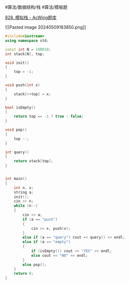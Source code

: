 #算法/数据结构/栈 #算法/模板题 

[828. 模拟栈 - AcWing题库](https://www.acwing.com/problem/content/830/)

![[Pasted image 20240509183850.png]]



```cpp
#include<iostream>
using namespace std;

const int N = 100010;
int stack[N], top;

void init()
{
    top = -1;
}

void push(int x)
{
    stack[++top] = x;
}

bool isEmpty()
{
    return top == -1 ? true : false;
}

void pop()
{
    top --;
}

int query()
{
    return stack[top];
}


int main()
{
    int n, x;
    string a;
    init();
    cin >> n;
    while (n--)
    {
        cin >> a;
        if (a == "push") 
        {
            cin >> x, push(x);
        }
        else if (a == "query") cout << query() << endl;
        else if (a == "empty") 
        {
            if (isEmpty()) cout << "YES" << endl;
            else cout << "NO" << endl;
        }
        else pop();
    }
    return 0;
}
```